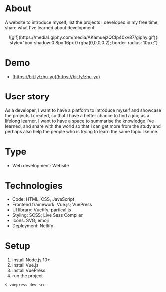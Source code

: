 # About

A website to introduce myself, list the projects I developed in my free time, share what I've learned about development.

<p align="center">
![gif](https://media1.giphy.com/media/AKamuejzQCIp40xv87/giphy.gif){: style="box-shadow:0 8px 16px 0 rgba(0,0,0,0.2); border-radius: 10px;"}
</p>

# Demo

- [https://bit.ly/zhu-yu](https://bit.ly/zhu-yu)

# User story

As a developer, I want to have a platform to introduce myself and showcase the projects I created, so that I have a better chance to find a job; as a lifelong learner, I want to have a space to summarise the knowledge I've learned, and share with the world so that I can get more from the study and perhaps also help the people who is trying to learn the same topic like me.

# Type

- Web development: Website

# Technologies

- Code: HTML, CSS, JavaScript
- Frontend framework: Vue.js; VuePress
- UI library: Vuetify; partical.js
- Styling: SCSS; Live Sass Compiler
- Icons: SVG; emoji
- Deployment: Netlify

# Setup

1. install Node.js 10+
2. install Vue.js
3. install VuePress
4. run the project

```bash
$ vuepress dev src
```
